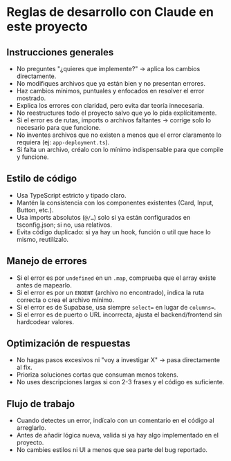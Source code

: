 # Reglas de desarrollo con Claude en este proyecto

## Instrucciones generales
- No preguntes "¿quieres que implemente?" → aplica los cambios directamente.
- No modifiques archivos que ya están bien y no presentan errores.
- Haz cambios mínimos, puntuales y enfocados en resolver el error mostrado.
- Explica los errores con claridad, pero evita dar teoría innecesaria.
- No reestructures todo el proyecto salvo que yo lo pida explícitamente.
- Si el error es de rutas, imports o archivos faltantes → corrige solo lo necesario para que funcione.
- No inventes archivos que no existen a menos que el error claramente lo requiera (ej: `app-deployment.ts`).
- Si falta un archivo, créalo con lo mínimo indispensable para que compile y funcione.

## Estilo de código
- Usa TypeScript estricto y tipado claro.
- Mantén la consistencia con los componentes existentes (Card, Input, Button, etc.).
- Usa imports absolutos (`@/…`) solo si ya están configurados en tsconfig.json; si no, usa relativos.
- Evita código duplicado: si ya hay un hook, función o util que hace lo mismo, reutilízalo.

## Manejo de errores
- Si el error es por `undefined` en un `.map`, comprueba que el array existe antes de mapearlo.
- Si el error es por un `ENOENT` (archivo no encontrado), indica la ruta correcta o crea el archivo mínimo.
- Si el error es de Supabase, usa siempre `select=` en lugar de `columns=`.
- Si el error es de puerto o URL incorrecta, ajusta el backend/frontend sin hardcodear valores.

## Optimización de respuestas
- No hagas pasos excesivos ni "voy a investigar X" → pasa directamente al fix.
- Prioriza soluciones cortas que consuman menos tokens.
- No uses descripciones largas si con 2-3 frases y el código es suficiente.

## Flujo de trabajo
- Cuando detectes un error, indícalo con un comentario en el código al arreglarlo.
- Antes de añadir lógica nueva, valida si ya hay algo implementado en el proyecto.
- No cambies estilos ni UI a menos que sea parte del bug reportado.
